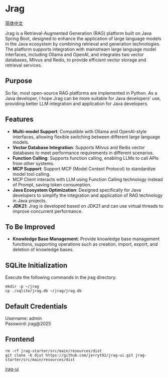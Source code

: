 # Jrag

[简体中文](README.md)

Jrag is a Retrieval-Augmented Generation (RAG) platform built on Java Spring Boot, designed to enhance the application of large language models in the Java ecosystem by combining retrieval and generation technologies. The platform supports integration with mainstream large language model interfaces, including Ollama and OpenAI, and integrates two vector databases, Milvus and Redis, to provide efficient vector storage and retrieval services.

## Purpose

So far, most open-source RAG platforms are implemented in Python. As a Java developer, I hope Jrag can be more suitable for Java developers' use, providing better LLM integration and application for Java developers.

## Features

- **Multi-model Support**: Compatible with Ollama and OpenAI-style interfaces, allowing flexible switching between different large language models.
- **Vector Database Integration**: Supports Milvus and Redis vector databases to meet performance requirements in different scenarios.
- **Function Calling**: Supports function calling, enabling LLMs to call APIs from other systems.
- **MCP Support**: Support MCP (Model Context Protocol) to standardize model tool calling.
- MCP Client interacts with LLM using Function Calling technology instead of Prompt, saving token consumption.
- **Java Ecosystem Optimization**: Designed specifically for Java developers to simplify the integration and application of RAG technology in Java projects.
- **JDK21**: Jrag is developed based on JDK21 and can use virtual threads to improve concurrent performance.

## To Be Improved

- **Knowledge Base Management**: Provide knowledge base management functions, supporting operations such as creation, import, export, and deletion of knowledge bases.

## SQLite Initialization

Execute the following commands in the jrag directory:

```shell
mkdir -p ~/jrag
cp ./sqlite/jrag.db ~/jrag/jrag.db
```

## Default Credentials

Username: admin  
Password: jrag@2025

## Frontend

```shell
rm -rf jrag-starter/src/main/resources/dist
git clone -b dist https://github.com/jerryt92/jrag-ui.git jrag-starter/src/main/resources/dist
```

[jrag-ui](https://github.com/jerryt92/jrag-ui)